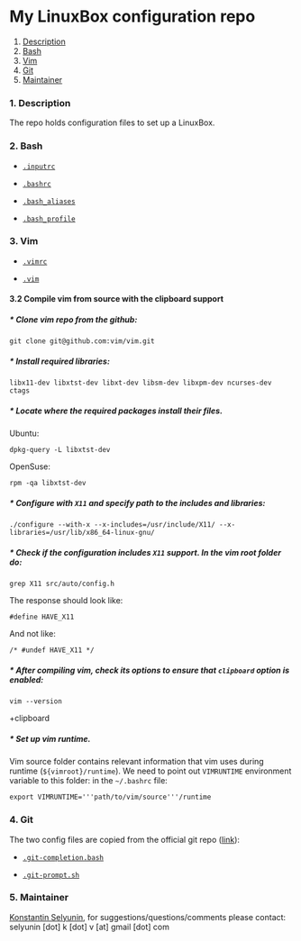 My LinuxBox configuration repo
============================================

1. [Description](#description)
2. [Bash](#bash)
3. [Vim](#vim)
4. [Git](#git)
5. [Maintainer](#maintainer)


### <a name="description"></a>1. Description

The repo holds configuration files to set up a LinuxBox.

### <a name="packages"></a>2. Bash

*  [`.inputrc`](./.inputrc) 

*  [`.bashrc`](./.bashrc)

*  [`.bash_aliases`](./.bash_aliases)

*  [`.bash_profile`](./.bash_profile)

### <a name="vim"></a>3. Vim

*  [`.vimrc`](./.vimrc)

*  [`.vim`](./.vim)


#### 3.2 Compile vim from source with the clipboard support

##### * Clone vim repo from the github:

`git clone git@github.com:vim/vim.git`

##### * Install required libraries:

`libx11-dev libxtst-dev libxt-dev libsm-dev libxpm-dev ncurses-dev ctags`

##### * Locate where the required packages install their files.

Ubuntu:

`dpkg-query -L libxtst-dev`

OpenSuse:

`rpm -qa libxtst-dev`

##### * Configure with `X11` and specify path to the includes and libraries:

`./configure --with-x --x-includes=/usr/include/X11/ --x-libraries=/usr/lib/x86_64-linux-gnu/`

##### *  Check if the configuration includes `X11` support. In the vim root folder do:

`grep X11 src/auto/config.h`

The response should look like:

`#define HAVE_X11`

And not like:

`/* #undef HAVE_X11 */`

##### * After compiling vim, check its options to ensure that `clipboard` option is enabled:

`vim --version`

+clipboard

##### * Set up vim runtime. 
Vim source folder contains relevant information 
that vim uses during runtime (`${vimroot}/runtime`). 
We need to point out `VIMRUNTIME` environment variable to this folder:
in the `~/.bashrc` file:

`export VIMRUNTIME='''path/to/vim/source'''/runtime`

### <a name="git"></a>4. Git

The two config files are copied from the official git repo ([link](https://github.com/git/git/tree/master/contrib/completion)):

*  [`.git-completion.bash`](./.git-completion.bash)

*  [`.git-prompt.sh`](./.git-prompt.sh)

### <a name="maintainer"></a>5. Maintainer

[Konstantin Selyunin](http://selyunin.com/), for
suggestions/questions/comments please contact: selyunin [dot] k [dot] v [at] gmail [dot] com
